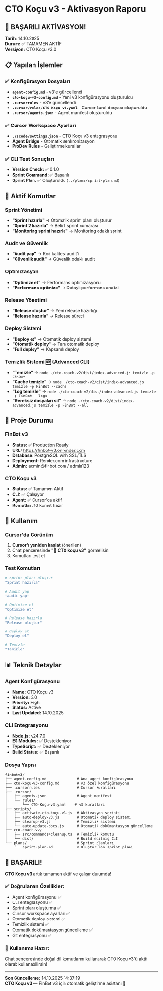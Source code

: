 # CTO Koçu v3 - Aktivasyon Raporu

## 🎉 BAŞARILI AKTİVASYON!

**Tarih:** 14.10.2025  
**Durum:** ✅ TAMAMEN AKTİF  
**Versiyon:** CTO Koçu v3.0  

## 📋 Yapılan İşlemler

### ✅ Konfigürasyon Dosyaları
- **`agent-config.md`** - v3'e güncellendi
- **`cto-koçu-v3-config.md`** - Yeni v3 konfigürasyonu oluşturuldu
- **`.cursorrules`** - v3'e güncellendi
- **`.cursor/rules/CTO-Koçu-v3.yaml`** - Cursor kural dosyası oluşturuldu
- **`.cursor/agents.json`** - Agent manifest oluşturuldu

### ✅ Cursor Workspace Ayarları
- **`.vscode/settings.json`** - CTO Koçu v3 entegrasyonu
- **Agent Bridge** - Otomatik senkronizasyon
- **ProDev Rules** - Geliştirme kuralları

### ✅ CLI Test Sonuçları
- **Version Check:** ✅ 0.1.0
- **Sprint Command:** ✅ Başarılı
- **Sprint Plan:** ✅ Oluşturuldu (`../plans/sprint-plan.md`)

## 🚀 Aktif Komutlar

### Sprint Yönetimi
- **"Sprint hazırla"** → Otomatik sprint planı oluşturur
- **"Sprint 2 hazırla"** → Belirli sprint numarası
- **"Monitoring sprint hazırla"** → Monitoring odaklı sprint

### Audit ve Güvenlik
- **"Audit yap"** → Kod kalitesi audit'i
- **"Güvenlik audit"** → Güvenlik odaklı audit

### Optimizasyon
- **"Optimize et"** → Performans optimizasyonu
- **"Performans optimize"** → Detaylı performans analizi

### Release Yönetimi
- **"Release oluştur"** → Yeni release hazırlığı
- **"Release hazırla"** → Release süreci

### Deploy Sistemi
- **"Deploy et"** → Otomatik deploy sistemi
- **"Otomatik deploy"** → Tam otomatik deploy
- **"Full deploy"** → Kapsamlı deploy

### Temizlik Sistemi 🆕 (Advanced CLI)
- **"Temizle"** → `node ./cto-coach-v2/dist/index-advanced.js temizle -p FinBot`
- **"Cache temizle"** → `node ./cto-coach-v2/dist/index-advanced.js temizle -p FinBot --cache`
- **"Log temizle"** → `node ./cto-coach-v2/dist/index-advanced.js temizle -p FinBot --logs`
- **"Gereksiz dosyaları sil"** → `node ./cto-coach-v2/dist/index-advanced.js temizle -p FinBot --all`

## 🎯 Proje Durumu

### FinBot v3
- **Status:** ✅ Production Ready
- **URL:** https://finbot-v3.onrender.com
- **Database:** PostgreSQL with SSL/TLS
- **Deployment:** Render.com infrastructure
- **Admin:** admin@finbot.com / admin123

### CTO Koçu v3
- **Status:** ✅ Tamamen Aktif
- **CLI:** ✅ Çalışıyor
- **Agent:** ✅ Cursor'da aktif
- **Komutlar:** 16 komut hazır

## 🔧 Kullanım

### Cursor'da Görünüm
1. **Cursor'ı yeniden başlat** (önerilen)
2. Chat penceresinde **"🏃 CTO koçu v3"** görmelisin
3. Komutları test et

### Test Komutları
```bash
# Sprint planı oluştur
"Sprint hazırla"

# Audit yap
"Audit yap"

# Optimize et
"Optimize et"

# Release hazırla
"Release oluştur"

# Deploy et
"Deploy et"

# Temizle
"Temizle"
```

## 📊 Teknik Detaylar

### Agent Konfigürasyonu
- **Name:** CTO Koçu v3
- **Version:** 3.0
- **Priority:** High
- **Status:** Active
- **Last Updated:** 14.10.2025

### CLI Entegrasyonu
- **Node.js:** v24.7.0
- **ES Modules:** ✅ Destekleniyor
- **TypeScript:** ✅ Destekleniyor
- **Build Status:** ✅ Başarılı

### Dosya Yapısı
```
finbotv3/
├── agent-config.md              # Ana agent konfigürasyonu
├── cto-koçu-v3-config.md        # v3 özel konfigürasyonu
├── .cursorrules                 # Cursor kuralları
├── .cursor/
│   ├── agents.json              # Agent manifest
│   └── rules/
│       └── CTO-Koçu-v3.yaml    # v3 kuralları
├── scripts/
│   ├── activate-cto-koçu-v3.js  # Aktivasyon scripti
│   ├── auto-deploy-v3.js        # Otomatik deploy sistemi
│   ├── cleanup-v3.js            # Temizlik sistemi
│   └── auto-update-docs.js      # Otomatik dokümantasyon güncelleme
├── cto-coach-v2/
│   ├── src/commands/cleanup.ts  # Temizlik komutu
│   └── dist/                    # Build edilmiş CLI
└── plans/                       # Sprint planları
    └── sprint-plan.md           # Oluşturulan sprint planı
```

## 🎉 BAŞARILI!

**CTO Koçu v3** artık tamamen aktif ve çalışır durumda! 

### ✅ Doğrulanan Özellikler:
- Agent konfigürasyonu ✅
- CLI entegrasyonu ✅
- Sprint planı oluşturma ✅
- Cursor workspace ayarları ✅
- Otomatik deploy sistemi ✅
- Temizlik sistemi ✅
- Otomatik dokümantasyon güncelleme ✅
- Git entegrasyonu ✅

### 🚀 Kullanıma Hazır:
Chat penceresinde doğal dil komutlarını kullanarak CTO Koçu v3'ü aktif olarak kullanabilirsin!

---
**Son Güncelleme:** 14.10.2025 14:37:19  
**CTO Koçu v3** — FinBot v3 için otomatik geliştirme asistanı 🚀
